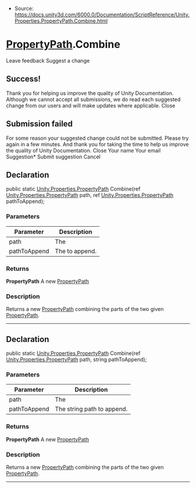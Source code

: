 * Source: https://docs.unity3d.com/6000.0/Documentation/ScriptReference/Unity.Properties.PropertyPath.Combine.html

#  [PropertyPath](https://docs.unity3d.com/6000.0/Documentation/ScriptReference/Unity.Properties.PropertyPath.html).Combine
Leave feedback
Suggest a change
## Success!
Thank you for helping us improve the quality of Unity Documentation. Although we cannot accept all submissions, we do read each suggested change from our users and will make updates where applicable.
Close
## Submission failed
For some reason your suggested change could not be submitted. Please <a>try again</a> in a few minutes. And thank you for taking the time to help us improve the quality of Unity Documentation.
Close
Your name Your email Suggestion* Submit suggestion
Cancel
## Declaration
public static [Unity.Properties.PropertyPath](https://docs.unity3d.com/6000.0/Documentation/ScriptReference/Unity.Properties.PropertyPath.html) Combine(ref [Unity.Properties.PropertyPath](https://docs.unity3d.com/6000.0/Documentation/ScriptReference/Unity.Properties.PropertyPath.html) path, ref [Unity.Properties.PropertyPath](https://docs.unity3d.com/6000.0/Documentation/ScriptReference/Unity.Properties.PropertyPath.html) pathToAppend); 
### Parameters
Parameter | Description  
---|---  
path | The <see cref="PropertyPath" />  
pathToAppend | The <see cref="PropertyPath" /> to append.  
### Returns
**PropertyPath** A new [PropertyPath](https://docs.unity3d.com/6000.0/Documentation/ScriptReference/Unity.Properties.PropertyPath.html)
### Description
Returns a new [PropertyPath](https://docs.unity3d.com/6000.0/Documentation/ScriptReference/Unity.Properties.PropertyPath.html) combining the parts of the two given [PropertyPath](https://docs.unity3d.com/6000.0/Documentation/ScriptReference/Unity.Properties.PropertyPath.html). 
* * *
## Declaration
public static [Unity.Properties.PropertyPath](https://docs.unity3d.com/6000.0/Documentation/ScriptReference/Unity.Properties.PropertyPath.html) Combine(ref [Unity.Properties.PropertyPath](https://docs.unity3d.com/6000.0/Documentation/ScriptReference/Unity.Properties.PropertyPath.html) path, string pathToAppend); 
### Parameters
Parameter | Description  
---|---  
path | The <see cref="PropertyPath" />  
pathToAppend | The string path to append.  
### Returns
**PropertyPath** A new [PropertyPath](https://docs.unity3d.com/6000.0/Documentation/ScriptReference/Unity.Properties.PropertyPath.html)
### Description
Returns a new [PropertyPath](https://docs.unity3d.com/6000.0/Documentation/ScriptReference/Unity.Properties.PropertyPath.html) combining the parts of the two given [PropertyPath](https://docs.unity3d.com/6000.0/Documentation/ScriptReference/Unity.Properties.PropertyPath.html). 
* * *
